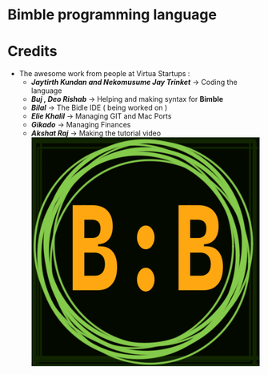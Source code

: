 # Bimble programming language
# Credits
- The awesome work from people at Virtua Startups :
  - ***Jaytirth Kundan and Nekomusume Jay Trinket*** -> Coding the language
  - ***Buj , Deo Rishab*** -> Helping and making syntax for **Bimble**
  - ***Bilal*** -> The Bidle IDE ( being worked on )
  - ***Elie Khalil*** -> Managing GIT and Mac Ports
  - ***Gikado*** -> Managing Finances
  - ***Akshat Raj*** -> Making the tutorial video
![Bimble logo](./assets/logo.png)

